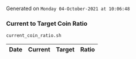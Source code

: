 Generated on `Monday 04-October-2021 at 10:06:48`

### Current to Target Coin Ratio
`current_coin_ratio.sh`

Date|Current|Target|Ratio
---|---|---|---
